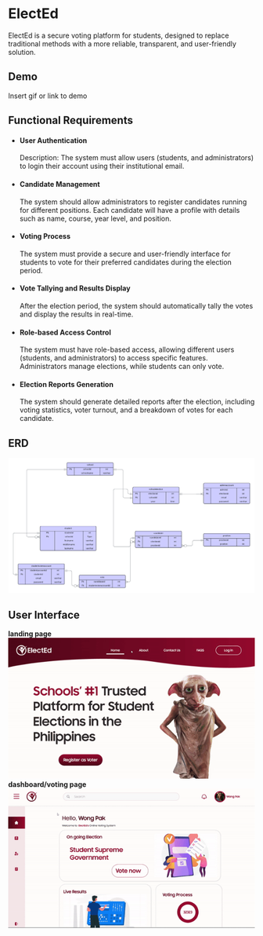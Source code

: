 
# ElectEd

ElectEd is a secure voting platform for students, designed to replace traditional methods with a more reliable, transparent, and user-friendly solution.


## Demo

Insert gif or link to demo


## Functional Requirements

- #### User Authentication
    Description: The system must allow users (students, and administrators) to login their account using their institutional email.
    

- #### Candidate Management
    The system should allow administrators to register candidates running for different positions. Each candidate will have a profile with details such as name, course, year level, and position.
   


- #### Voting Process
    The system must provide a secure and user-friendly interface for students to vote for their preferred candidates during the election period.
 

- #### Vote Tallying and Results Display
    After the election period, the system should automatically tally the votes and display the results in real-time.
 




- #### Role-based Access Control
    The system must have role-based access, allowing different users (students, and administrators) to access specific features. Administrators manage elections, while students can only vote.

- #### Election Reports Generation
    The system should generate detailed reports after the election, including voting statistics, voter turnout, and a breakdown of votes for each candidate.
 






## ERD

![ERD](ERD.png)
## User Interface
**landing page**
![LANDINGPAGE](./landingpage_GIF.gif)
**dashboard/voting page**
![DASHBOARDVOTINGPAGE](./dashboardvotingpage_GIF.gif)

